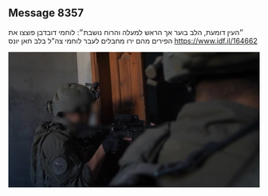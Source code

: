 ## Message 8357

״העין דומעת, הלב בוער אך הראש למעלה והרוח נושבת״: 
לוחמי דובדבן פוצצו את הפירים מהם ירו מחבלים לעבר לוחמי צה"ל בלב חאן יונס
https://www.idf.il/164662

![Photo](8357/8357_photo.jpg)
